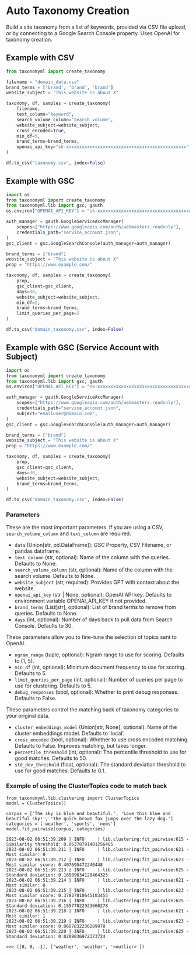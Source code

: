 # Auto Taxonomy Creation

Build a site taxonomy from a list of keywords, provided via CSV file upload, or by connecting to a Google Search Console property.  Uses OpenAI for taxonomy creation.

## Example with CSV

```python
from taxonomyml import create_taxonomy

filename = "domain_data.csv"
brand_terms = ['brand', 'brand', 'brand']
website_subject = "This website is about X"

taxonomy, df, samples = create_taxonomy(
    filename,
    text_column="keyword",
    search_volume_column="search_volume",
    website_subject=website_subject,
    cross_encoded=True,
    min_df=5,
    brand_terms=brand_terms,
    openai_api_key="sk-xxxxxxxxxxxxxxxxxxxxxxxxxxxxxxxxxxxxxxxxxxxxxx"
)

df.to_csv("taxonomy.csv", index=False)
```

## Example with GSC

```python
import os
from taxonomyml import create_taxonomy
from taxonomyml.lib import gsc, gauth
os.environ["OPENAI_API_KEY"] = "sk-xxxxxxxxxxxxxxxxxxxxxxxxxxxxxxxxxxxxxxxxxxxxxx"

auth_manager = gauth.GoogleServiceAccManager(
    scopes=["https://www.googleapis.com/auth/webmasters.readonly"],
    credentials_path="service_account.json",
)
gsc_client = gsc.GoogleSearchConsole(auth_manager=auth_manager)

brand_terms = ["brand"]
website_subject = "This website is about X"
prop = "https://www.example.com/"

taxonomy, df, samples = create_taxonomy(
    prop,
    gsc_client=gsc_client,
    days=30,
    website_subject=website_subject,
    min_df=2,
    brand_terms=brand_terms,
    limit_queries_per_page=5
)

df.to_csv("domain_taxonomy.csv", index=False)
```

## Example with GSC (Service Account with Subject)

```python
import os
from taxonomyml import create_taxonomy
from taxonomyml.lib import gsc, gauth
os.environ["OPENAI_API_KEY"] = "sk-xxxxxxxxxxxxxxxxxxxxxxxxxxxxxxxxxxxxxxxxxxxxxx"

auth_manager = gauth.GoogleServiceAccManager(
    scopes=["https://www.googleapis.com/auth/webmasters.readonly"],
    credentials_path="service_account.json",
    subject="emailuser@domain.com",
)
gsc_client = gsc.GoogleSearchConsole(auth_manager=auth_manager)

brand_terms = ["brand"]
website_subject = "This website is about X"
prop = "https://www.example.com/"

taxonomy, df, samples = create_taxonomy(
    prop,
    gsc_client=gsc_client,
    days=30,
    website_subject=website_subject,
    brand_terms=brand_terms,
)

df.to_csv("domain_taxonomy.csv", index=False)
```


### Parameters

These are the most important parameters. If you are using a CSV, `search_volume_column` and `text_column` are required.
* `data` (Union[str, pd.DataFrame]): GSC Property, CSV Filename, or pandas dataframe.
* `text_column` (str, optional): Name of the column with the queries. Defaults to None.
* `search_volume_column` (str, optional): Name of the column with the search volume. Defaults to None.
* `website_subject` (str, required): Provides GPT with context about the website.
* `openai_api_key` (str | None, optional): OpenAI API key. Defaults to environment variable OPENAI_API_KEY if not provided.
* `brand_terms` (List[str], optional): List of brand terms to remove from queries. Defaults to None.
* `days` (int, optional): Number of days back to pull data from Search Console. Defaults to 30.


These parameters allow you to fine-tune the selection of topics sent to OpenAI.
* `ngram_range` (tuple, optional): Ngram range to use for scoring. Defaults to (1, 5).
* `min_df` (int, optional): Minimum document frequency to use for scoring. Defaults to 5.
* `limit_queries_per_page` (int, optional): Number of queries per page to use for clustering. Defaults to 5.
* `debug_responses` (bool, optional): Whether to print debug responses. Defaults to False.


These parameters control the matching back of taxonomy categories to your original data.
* `cluster_embeddings_model` (Union[str, None], optional): Name of the cluster embeddings model. Defaults to 'local'.
* `cross_encoded` (bool, optional): Whether to use cross encoded matching. Defaults to False. Improves matching, but takes longer.
* `percentile_threshold` (int, optional): The percentile threshold to use for good matches. Defaults to 50.
* `std_dev_threshold` (float, optional): The standard deviation threshold to use for good matches. Defaults to 0.1.



### Example of using the ClusterTopics code to match back
```
from taxonomyml.lib.clustering import ClusterTopics
model = ClusterTopics()

corpus = ['The sky is blue and beautiful.', 'Love this blue and beautiful sky!', 'The quick brown fox jumps over the lazy dog.']
categories = ['weather', 'sports', 'news']
model.fit_pairwise(corpus, categories)

2023-08-02 06:51:39.209 | INFO     | lib.clustering:fit_pairwise:615 - Similarity threshold: 0.06378791481256485
2023-08-02 06:51:39.211 | INFO     | lib.clustering:fit_pairwise:621 - Most similar: 0
2023-08-02 06:51:39.212 | INFO     | lib.clustering:fit_pairwise:623 - Most similar score: 0.407695472240448
2023-08-02 06:51:39.213 | INFO     | lib.clustering:fit_pairwise:625 - Standard deviation: 0.16589634120464325
2023-08-02 06:51:39.214 | INFO     | lib.clustering:fit_pairwise:621 - Most similar: 0
2023-08-02 06:51:39.215 | INFO     | lib.clustering:fit_pairwise:623 - Most similar score: 0.37827810645103455
2023-08-02 06:51:39.216 | INFO     | lib.clustering:fit_pairwise:625 - Standard deviation: 0.15577822923660278
2023-08-02 06:51:39.218 | INFO     | lib.clustering:fit_pairwise:621 - Most similar: 1
2023-08-02 06:51:39.219 | INFO     | lib.clustering:fit_pairwise:623 - Most similar score: 0.0687832236289978
2023-08-02 06:51:39.220 | INFO     | lib.clustering:fit_pairwise:625 - Standard deviation: 0.0209036972373724

>>> ([0, 0, -1], ['weather', 'weather', '<outlier>'])
```



